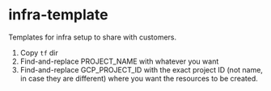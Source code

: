 # infra-template
Templates for infra setup to share with customers.

1. Copy `tf` dir
2. Find-and-replace PROJECT_NAME with whatever you want
3. Find-and-replace GCP_PROJECT_ID with the exact project ID (not name, in case they are different) where you want the resources to be created.
